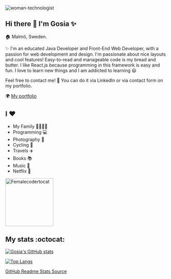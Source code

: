 ![woman-technologist](https://user-images.githubusercontent.com/57414079/123513817-9dbcde00-d68f-11eb-9183-c1f889622025.png) 

## Hi there 👋 I'm Gosia ✨

🏠 Malmö, Sweden.

✨ I'm an educated Java Developer and Front-End Web Developer, with a passion for web development and design. I'm passionate about nice layouts and cool features! Easy-to-read and manageable code is my bread and butter. I like React.js because programming in this framework is easy and fun. I love to learn new things and I am addicted to learning :smiley: 

Feel free to contact me! 💬 You can do it via LinkedIn or via contact form on my portfolio.
 
 🌍 [My portfolio](https://malgorzatapick.eu/)
 
 ## I ❤️

* My Family 👨‍👩‍👧‍👦
* Programming 💻
* Photography 📸
* Cycling 🚴
* Travels ✈️
* Books 📚
* Music 🎵
* Netflix 🎥
 
<img src="https://user-images.githubusercontent.com/57414079/149832462-22500efc-4662-49bf-ba9b-f5edc55822c2.png" width="150" height="150" alt="Femalecodertocat">
 
 ## My stats :octocat:
 
 [![Gosia's GitHub stats](https://github-readme-stats.vercel.app/api?username=gosiacodes&show_icons=true&theme=tokyonight)](https://github.com/gosiacodes?tab=repositories)
 
 
 [![Top Langs](https://github-readme-stats.vercel.app/api/top-langs/?username=gosiacodes&layout=compact&theme=tokyonight)](https://github.com/gosiacodes?tab=repositories)


 [GitHub Readme Stats Source](https://github.com/anuraghazra/github-readme-stats)
 
 
<!--
- 🔭 I’m currently working on ...
- 🌱 I’m currently learning ...
- 👯 I’m looking to collaborate on ...
- 🤔 I’m looking for help with ...
- 💬 Ask me about ...
- 📫 How to reach me: ...
- 😄 Pronouns: ...
- ⚡ Fun fact: ...
-->
